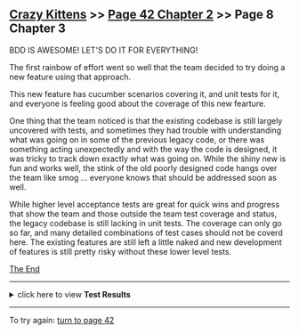 ## [Crazy Kittens](../page-0/README.md) >> [Page 42 Chapter 2](../page-42/README.md) >> Page 8 Chapter 3

BDD IS AWESOME! LET'S DO IT FOR EVERYTHING!

The first rainbow of effort went so well that the team decided to try doing a new feature using that approach.

This new feature has cucumber scenarios covering it, and unit tests for it, and everyone is feeling good about the coverage of this new fearture.  

One thing that the team noticed is that the existing codebase is still largely uncovered with tests, and sometimes they had trouble with understanding what was going on in some of the previous legacy code, or there was something acting unexpectedly and with the way the code is designed, it was tricky to track down exactly what was going on.  While the shiny new is fun and works well, the stink of the old poorly designed code hangs over the team like smog ... everyone knows that should be addressed soon as well.

While higher level acceptance tests are great for quick wins and progress that show the team and those outside the team test coverage and status, the legacy codebase is still lacking in unit tests.  The coverage can only go so far, and many detailed combinations of test cases should not be coverd here.  The existing features are still left a little naked and new development of features is still pretty risky without these lower level tests.

[The End](http://68.media.tumblr.com/39b3a368cd63550e6fb6f222f4123739/tumblr_o2nfa9blEN1rz2qoko1_500.jpg)

<hr>

<details>
    <summary>click here to view <b>Test Results</b></summary>
    <img width="50%" src="assets/results.png"/>
</details>

<hr>

To try again: [turn to page 42](../page-42/README.md)

